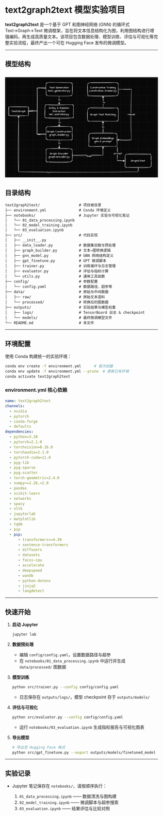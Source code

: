 # text2graph2text 模型实验项目

**text2graph2text** 是一个基于 GPT 和图神经网络 (GNN) 的循环式 Text→Graph→Text 微调框架，旨在将文本信息结构化为图，利用图结构进行增强编码，再生成高质量文本。该项目包含数据处理、模型训练、评估与可视化等完整实验流程，最终产出一个可在 Hugging Face 发布的微调模型。

---

## 模型结构
![text2graph2text-model](\public\model_structure.png)
---

## 目录结构

```
text2graph2text/                  # 项目根目录
├── environment.yml               # Conda 环境定义
├── notebooks/                    # Jupyter 实验与可视化笔记
│   └── 01_data_processing.ipynb
│   └── 02_model_training.ipynb
│   └── 03_evaluation.ipynb
├── src/                          # 代码实现
│   ├── __init__.py
│   ├── data_loader.py            # 数据集加载与预处理
│   ├── graph_builder.py          # 文本→图转换逻辑
│   ├── gnn_model.py              # GNN 网络结构定义
│   ├── gpt_finetune.py           # GPT 微调脚本
│   ├── trainer.py                # 训练循环与日志管理
│   ├── evaluator.py              # 评估与指标计算
│   └── utils.py                  # 通用工具函数
├── config/                       # 参数配置
│   └── config.yaml               # 数据路径、超参等
├── data/                         # 原始与中间数据
│   ├── raw/                      # 原始文本语料
│   └── processed/                # 转换后的图数据
├── outputs/                      # 实验结果与模型权重
│   ├── logs/                     # TensorBoard 日志 & checkpoint
│   └── models/                   # 最终微调模型文件
└── README.md                     # 本文件
```

---

## 环境配置

使用 Conda 构建统一的实验环境：

```bash
conda env create -f environment.yml      # 首次创建
conda env update -f environment.yml --prune  # 更新已有环境
conda activate text2graph2text
```

### environment.yml 核心依赖

```yaml
name: text2graph2text
channels:
  - nvidia
  - pytorch
  - conda-forge
  - defaults
dependencies:
  - python=3.10
  - pytorch=2.1.0
  - torchvision=0.16.0
  - torchaudio=2.1.0
  - pytorch-cuda=11.8
  - pyg-lib
  - pyg-sparse
  - pyg-scatter
  - torch-geometric=2.4.0
  - numpy>=1.26,<2.0
  - pandas
  - scikit-learn
  - networkx
  - spacy
  - nltk
  - jupyterlab
  - matplotlib
  - tqdm
  - pip
  - pip:
      - transformers>=4.39
      - sentence-transformers
      - diffusers
      - datasets
      - faiss-cpu
      - accelerate
      - deepspeed
      - wandb
      - python-dotenv
      - jinja2
      - langdetect
```

---

## 快速开始

1. **启动 Jupyter**

   ```bash
   jupyter lab
   ```
2. **数据预处理**

   * 编辑 `config/config.yaml`，设置数据路径与超参
   * 在 `notebooks/01_data_processing.ipynb` 中运行并生成 `data/processed/` 图数据
3. **模型训练**

   ```bash
   python src/trainer.py --config config/config.yaml
   ```

   * 日志保存在 `outputs/logs/`，模型 checkpoint 存于 `outputs/models/`
4. **评估与可视化**

   ```bash
   python src/evaluator.py --config config/config.yaml
   ```

   * 运行 `notebooks/03_evaluation.ipynb` 生成指标报告与可视化图表
5. **导出模型**

   ```bash
   # 导出至 Hugging Face 格式
   python src/gpt_finetune.py --export outputs/models/finetuned_model
   ```

---

## 实验记录

* Jupyter 笔记保存在 `notebooks/`，请按顺序执行：

  1. `01_data_processing.ipynb`  —— 数据清洗与图构建
  2. `02_model_training.ipynb`   —— 微调脚本与超参搜索
  3. `03_evaluation.ipynb`       —— 结果评估与比较对照